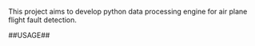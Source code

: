 This project aims to develop python data processing engine
for air plane flight fault detection.

##USAGE##


